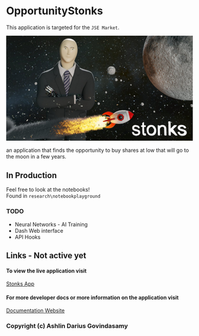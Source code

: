 # OpportunityStonks

This application is targeted for the `JSE Market`.

![Stonks](./static/img/stonksmoon.jpg)

an application that finds the opportunity to buy shares at low that will go to the moon in a few years.

## In Production
Feel free to look at the notebooks!
<br>
Found in `research\notebookplayground`

### TODO

- Neural Networks - AI Training
- Dash Web interface
- API Hooks

## Links - Not active yet
#### To view the live application visit 

[Stonks App](stonks.adgstudios.co.za)


#### For more developer docs or more information on the application visit 

[Documentation Website](stonkdocs.adgstudios.co.za)

### Copyright (c) Ashlin Darius Govindasamy 